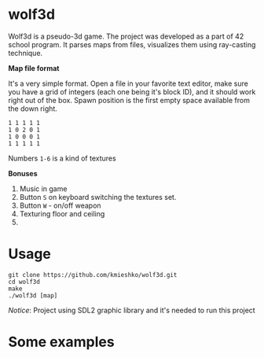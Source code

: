 # wolf3d

Wolf3d is a pseudo-3d game. The project was developed as a part of 42 school program. It parses maps from files, visualizes them using ray-casting technique.

**Map file format**

It's a very simple format. Open a file in your favorite text editor, make sure you have a grid of integers (each one being it's block ID), and it should work right out of the box. Spawn position is the first empty space available from the down right.

```
1 1 1 1 1
1 0 2 0 1
1 0 0 0 1
1 1 1 1 1
```
Numbers `1-6` is a kind of textures

**Bonuses**

1. Music in game
2. Button `S` on keyboard switching the textures set.
3. Button `W` - on/off weapon
4. Texturing floor and ceiling
5. 

# Usage

```
git clone https://github.com/kmieshko/wolf3d.git
cd wolf3d
make
./wolf3d [map]
```

*Notice*: Project using SDL2 graphic library and it's needed to run this project

# Some examples

